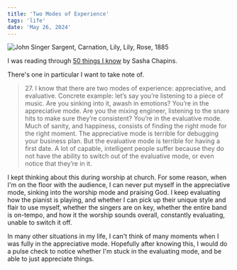 ```yaml
---
title: 'Two Modes of Experience'
tags: 'life'
date: 'May 26, 2024'
---
```


![John Singer Sargent, Carnation, Lily, Lily, Rose, 1885](/images/lilyrose.jpg)

I was reading through [50 things I know](https://open.substack.com/pub/sashachapin/p/50-things-i-know?r=bjupq) by Sasha Chapins.

There's one in particular I want to take note of.

> 27\. I know that there are two modes of experience: appreciative, and evaluative. Concrete example: let’s say you’re listening to a piece of music. Are you sinking into it, awash in emotions? You’re in the appreciative mode. Are you the mixing engineer, listening to the snare hits to make sure they’re consistent? You’re in the evaluative mode. Much of sanity, and happiness, consists of finding the right mode for the right moment. The appreciative mode is terrible for debugging your business plan. But the evaluative mode is terrible for having a first date. A lot of capable, intelligent people suffer because they do not have the ability to switch out of the evaluative mode, or even notice that they’re in it.

I kept thinking about this during worship at church. For some reason, when I'm on the floor with the audience, I can never put myself in the appreciative mode, sinking into the worship mode and praising God. I keep evaluating how the pianist is playing, and whether I can pick up their unique style and flair to use myself, whether the singers are on key, whether the entire band is on-tempo, and how it the worship sounds overall, constantly evaluating, unable to switch it off.

In many other situations in my life, I can't think of many moments when I was fully in the appreciative mode. Hopefully after knowing this, I would do a pulse check to notice whether I'm stuck in the evaluating mode, and be able to just appreciate things.
